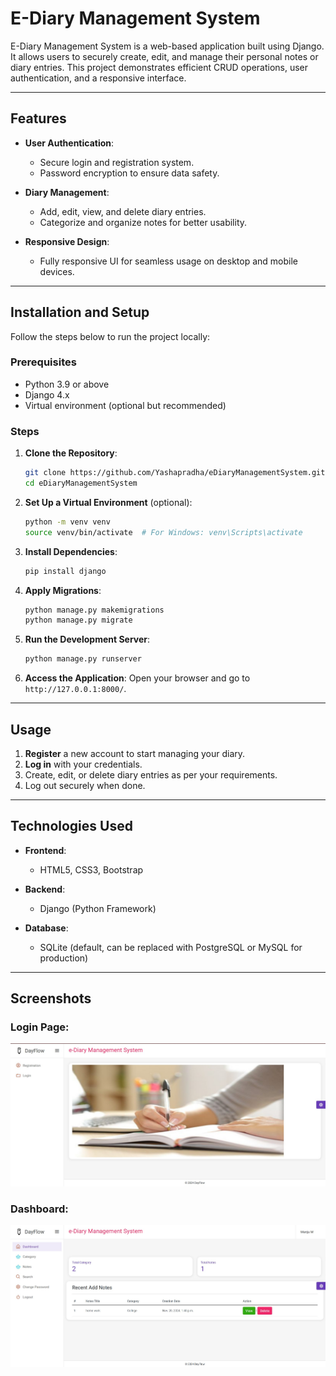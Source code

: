 # E-Diary Management System

E-Diary Management System is a web-based application built using Django. It allows users to securely create, edit, and manage their personal notes or diary entries. This project demonstrates efficient CRUD operations, user authentication, and a responsive interface.

---

## Features

- **User Authentication**: 
  - Secure login and registration system.
  - Password encryption to ensure data safety.

- **Diary Management**: 
  - Add, edit, view, and delete diary entries.
  - Categorize and organize notes for better usability.

- **Responsive Design**:
  - Fully responsive UI for seamless usage on desktop and mobile devices.

---

## Installation and Setup

Follow the steps below to run the project locally:

### Prerequisites

- Python 3.9 or above
- Django 4.x
- Virtual environment (optional but recommended)

### Steps

1. **Clone the Repository**:
   ```bash
   git clone https://github.com/Yashapradha/eDiaryManagementSystem.git
   cd eDiaryManagementSystem
   ```

2. **Set Up a Virtual Environment** (optional):
   ```bash
   python -m venv venv
   source venv/bin/activate  # For Windows: venv\Scripts\activate
   ```

3. **Install Dependencies**:
   ```bash
   pip install django
   ```

4. **Apply Migrations**:
   ```bash
   python manage.py makemigrations
   python manage.py migrate
   ```

5. **Run the Development Server**:
   ```bash
   python manage.py runserver
   ```

6. **Access the Application**:
   Open your browser and go to `http://127.0.0.1:8000/`.

---

## Usage

1. **Register** a new account to start managing your diary.
2. **Log in** with your credentials.
3. Create, edit, or delete diary entries as per your requirements.
4. Log out securely when done.

---

## Technologies Used

- **Frontend**:
  - HTML5, CSS3, Bootstrap

- **Backend**:
  - Django (Python Framework)

- **Database**:
  - SQLite (default, can be replaced with PostgreSQL or MySQL for production)

---

## Screenshots

### Login Page:
![Landing Page](eDiary/static/OutPut/Index.jpg)

### Dashboard:
![Dashboard](eDiary/static/OutPut/Dashboard.jpg)



